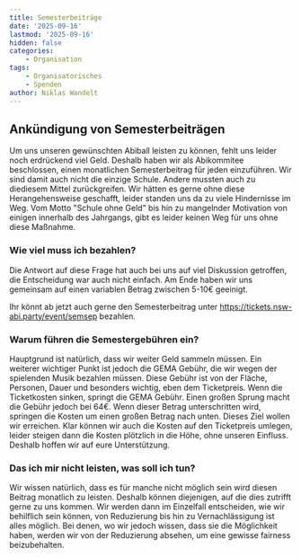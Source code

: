 ```yaml
---
title: Semesterbeiträge
date: '2025-09-16'
lastmod: '2025-09-16'
hidden: false
categories:
    - Organisation
tags:
    - Organisatorisches
    - Spenden
author: Niklas Wandelt
---
```


## Ankündigung von Semesterbeiträgen

Um uns unseren gewünschten Abiball leisten zu können, fehlt uns leider noch erdrückend viel Geld. Deshalb haben wir als Abikommitee beschlossen, einen monatlichen Semesterbeitrag für jeden einzuführen. Wir sind damit auch nicht die einzige Schule. Andere mussten auch zu diediesem Mittel zurückgreifen. Wir hätten es gerne ohne diese Herangehensweise geschafft, leider standen uns da zu viele Hindernisse im Weg. Vom Motto "Schule ohne Geld" bis hin zu mangelnder Motivation von einigen innerhalb des Jahrgangs, gibt es leider keinen Weg für uns ohne diese Maßnahme.

### Wie viel muss ich bezahlen?

Die Antwort auf diese Frage hat auch bei uns auf viel Diskussion getroffen, die Entscheidung war auch nicht einfach. Am Ende haben wir uns gemeinsam auf einen variablen Betrag zwischen 5-10€ geeinigt.

Ihr könnt ab jetzt auch gerne den Semesterbeitrag unter <https://tickets.nsw-abi.party/event/semsep> bezahlen.

### Warum führen die Semestergebühren ein?

Hauptgrund ist natürlich, dass wir weiter Geld sammeln müssen. Ein weiterer wichtiger Punkt ist jedoch die GEMA Gebühr, die wir wegen der spielenden Musik bezahlen müssen. Diese Gebühr ist von der Fläche, Personen, Dauer und besonders wichtig, eben dem Ticketpreis. Wenn die Ticketkosten sinken, springt die GEMA Gebühr. Einen großen Sprung macht die Gebühr jedoch bei 64€. Wenn dieser Betrag unterschritten wird, springen die Kosten um einen großen Betrag nach unten. Dieses Ziel wollen wir erreichen. Klar können wir auch die Kosten auf den Ticketpreis umlegen, leider steigen dann die Kosten plötzlich in die Höhe, ohne unseren Einfluss. Deshalb hoffen wir auf eure Unterstützung.

### Das ich mir nicht leisten, was soll ich tun?

Wir wissen natürlich, dass es für manche nicht möglich sein wird diesen Beitrag monatlich zu leisten. Deshalb können diejenigen, auf die dies zutrifft gerne zu uns kommen. Wir werden dann im Einzelfall entscheiden, wie wir behilflich sein können, von Reduzierung bis hin zu Vernachlässigung ist alles möglich. Bei denen, wo wir jedoch wissen, dass sie die Möglichkeit haben, werden wir von der Reduzierung absehen, um eine gewisse fairness beizubehalten.
